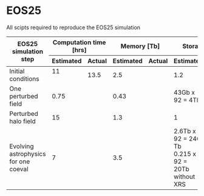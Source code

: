 # EOS25
All scipts required to reproduce the EOS25 simulation

<table class="tg"><thead>
  <tr>
    <th class="tg-roi2" rowspan="2">EOS25 simulation step<br></th>
    <th class="tg-llyw" colspan="2">Computation time [hrs]</th>
    <th class="tg-llyw" colspan="2">Memory [Tb]</th>
    <th class="tg-llyw" colspan="2">Storage [Tb]</th>
    <th class="tg-llyw" colspan="2">SUs</th>
  </tr>
  <tr>
    <th class="tg-d52n">Estimated</th>
    <th class="tg-tw5s">Actual</th>
    <th class="tg-d52n">Estimated</th>
    <th class="tg-tw5s">Actual</th>
    <th class="tg-d52n">Estimated</th>
    <th class="tg-tw5s">Actual</th>
    <th class="tg-d52n">Estimated</th>
    <th class="tg-tw5s">Actual</th>
  </tr></thead>
<tbody>
  <tr>
    <td class="tg-c6of">Initial conditions</td>
    <td class="tg-7od5">11<br><br></td>
    <td class="tg-90e1">13.5</td>
    <td class="tg-7od5">2.5</td>
    <td class="tg-90e1"></td>
    <td class="tg-7od5">1.2</td>
    <td class="tg-90e1"></td>
    <td class="tg-7od5">800 EM</td>
    <td class="tg-90e1"></td>
  </tr>
  <tr>
    <td class="tg-0pky">One perturbed field<br></td>
    <td class="tg-7od5">0.75<br></td>
    <td class="tg-90e1"></td>
    <td class="tg-7od5">0.43<br></td>
    <td class="tg-90e1"></td>
    <td class="tg-7od5">43Gb x 92 = 4Tb</td>
    <td class="tg-90e1"></td>
    <td class="tg-7od5">9k RM-512</td>
    <td class="tg-90e1"></td>
  </tr>
  <tr>
    <td class="tg-c6of">Perturbed halo field</td>
    <td class="tg-7od5">15</td>
    <td class="tg-90e1"></td>
    <td class="tg-7od5">1.3</td>
    <td class="tg-90e1"></td>
    <td class="tg-7od5">1</td>
    <td class="tg-90e1"></td>
    <td class="tg-7od5">720 EM</td>
    <td class="tg-90e1"></td>
  </tr>
  <tr>
    <td class="tg-0pky">Evolving astrophysics for one coeval</td>
    <td class="tg-7od5">7</td>
    <td class="tg-90e1"></td>
    <td class="tg-7od5">3.5</td>
    <td class="tg-90e1"></td>
    <td class="tg-7od5">2.6Tb x 92 = 240 Tb<br>0.215 x 92 = 20Tb without XRS<br></td>
    <td class="tg-90e1"></td>
    <td class="tg-7od5">672 EM x 92 = 62k</td>
    <td class="tg-90e1"></td>
  </tr>
</tbody></table>
